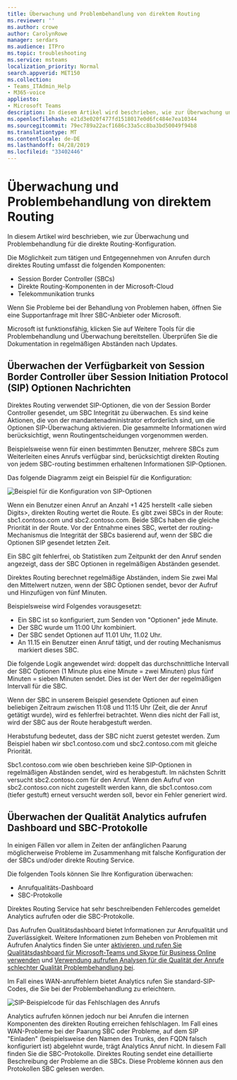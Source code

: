 ```yaml
---
title: Überwachung und Problembehandlung von direktem Routing
ms.reviewer: ''
ms.author: crowe
author: CarolynRowe
manager: serdars
ms.audience: ITPro
ms.topic: troubleshooting
ms.service: msteams
localization_priority: Normal
search.appverid: MET150
ms.collection:
- Teams_ITAdmin_Help
- M365-voice
appliesto:
- Microsoft Teams
description: In diesem Artikel wird beschrieben, wie zur Überwachung und Problembehandlung für die direkte Routing-Konfiguration.
ms.openlocfilehash: e21d3e020f477fd1518017e0d6fc484e7ea10344
ms.sourcegitcommit: 79ec789a22acf1686c33a5cc8ba3bd50049f94b8
ms.translationtype: MT
ms.contentlocale: de-DE
ms.lasthandoff: 04/28/2019
ms.locfileid: "33402446"
---
```

# <a name="monitor-and-troubleshoot-direct-routing"></a>Überwachung und Problembehandlung von direktem Routing

In diesem Artikel wird beschrieben, wie zur Überwachung und Problembehandlung für die direkte Routing-Konfiguration. 

Die Möglichkeit zum tätigen und Entgegennehmen von Anrufen durch direktes Routing umfasst die folgenden Komponenten: 

- Session Border Controller (SBCs) 
- Direkte Routing-Komponenten in der Microsoft-Cloud 
- Telekommunikation trunks 

Wenn Sie Probleme bei der Behandlung von Problemen haben, öffnen Sie eine Supportanfrage mit Ihrer SBC-Anbieter oder Microsoft. 

Microsoft ist funktionsfähig, klicken Sie auf Weitere Tools für die Problembehandlung und Überwachung bereitstellen. Überprüfen Sie die Dokumentation in regelmäßigen Abständen nach Updates. 

## <a name="monitoring-availability-of-session-border-controllers-using-session-initiation-protocol-sip-options-messages"></a>Überwachen der Verfügbarkeit von Session Border Controller über Session Initiation Protocol (SIP) Optionen Nachrichten

Direktes Routing verwendet SIP-Optionen, die von der Session Border Controller gesendet, um SBC Integrität zu überwachen. Es sind keine Aktionen, die von der mandantenadministrator erforderlich sind, um die Optionen SIP-Überwachung aktivieren. Die gesammelte Informationen wird berücksichtigt, wenn Routingentscheidungen vorgenommen werden. 

Beispielsweise wenn für einen bestimmten Benutzer, mehrere SBCs zum Weiterleiten eines Anrufs verfügbar sind, berücksichtigt direkten Routing von jedem SBC-routing bestimmen erhaltenen Informationen SIP-Optionen. 

Das folgende Diagramm zeigt ein Beispiel für die Konfiguration: 

![Beispiel für die Konfiguration von SIP-Optionen](media/sip-options-config-example.png)

Wenn ein Benutzer einen Anruf an Anzahl +1 425 herstellt \<alle sieben Digits>, direkten Routing wertet die Route. Es gibt zwei SBCs in der Route: sbc1.contoso.com und sbc2.contoso.com. Beide SBCs haben die gleiche Priorität in der Route. Vor der Entnahme eines SBC, wertet der routing-Mechanismus die Integrität der SBCs basierend auf, wenn der SBC die Optionen SIP gesendet letzten Zeit. 

Ein SBC gilt fehlerfrei, ob Statistiken zum Zeitpunkt der den Anruf senden angezeigt, dass der SBC Optionen in regelmäßigen Abständen gesendet.  

Direktes Routing berechnet regelmäßige Abständen, indem Sie zwei Mal den Mittelwert nutzen, wenn der SBC Optionen sendet, bevor der Aufruf und Hinzufügen von fünf Minuten. 

Beispielsweise wird Folgendes vorausgesetzt: 

- Ein SBC ist so konfiguriert, zum Senden von "Optionen" jede Minute. 
- Der SBC wurde um 11:00 Uhr kombiniert.  
- Der SBC sendet Optionen auf 11.01 Uhr, 11.02 Uhr.  
- An 11.15 ein Benutzer einen Anruf tätigt, und der routing Mechanismus markiert dieses SBC. 

Die folgende Logik angewendet wird: doppelt das durchschnittliche Intervall der SBC Optionen (1 Minute plus eine Minute = zwei Minuten) plus fünf Minuten = sieben Minuten sendet. Dies ist der Wert der der regelmäßigen Intervall für die SBC.
 
Wenn der SBC in unserem Beispiel gesendete Optionen auf einen beliebigen Zeitraum zwischen 11:08 und 11:15 Uhr (Zeit, die der Anruf getätigt wurde), wird es fehlerfrei betrachtet. Wenn dies nicht der Fall ist, wird der SBC aus der Route herabgestuft werden. 

Herabstufung bedeutet, dass der SBC nicht zuerst getestet werden. Zum Beispiel haben wir sbc1.contoso.com und sbc2.contoso.com mit gleiche Priorität.  

Sbc1.contoso.com wie oben beschrieben keine SIP-Optionen in regelmäßigen Abständen sendet, wird es herabgestuft. Im nächsten Schritt versucht sbc2.contoso.com für den Anruf. Wenn den Aufruf von sbc2.contoso.con nicht zugestellt werden kann, die sbc1.contoso.com (tiefer gestuft) erneut versucht werden soll, bevor ein Fehler generiert wird. 

## <a name="monitor-call-quality-analytics-dashboard-and-sbc-logs"></a>Überwachen der Qualität Analytics aufrufen Dashboard und SBC-Protokolle 
 
In einigen Fällen vor allem in Zeiten der anfänglichen Paarung möglicherweise Probleme im Zusammenhang mit falsche Konfiguration der der SBCs und/oder direkte Routing Service. 

Die folgenden Tools können Sie Ihre Konfiguration überwachen:  
 
- Anrufqualitäts-Dashboard 
- SBC-Protokolle 

Direktes Routing Service hat sehr beschreibenden Fehlercodes gemeldet Analytics aufrufen oder die SBC-Protokolle. 

Das Aufrufen Qualitätsdashboard bietet Informationen zur Anrufqualität und Zuverlässigkeit. Weitere Informationen zum Beheben von Problemen mit Aufrufen Analytics finden Sie unter [aktivieren, und rufen Sie Qualitätsdashboard für Microsoft-Teams und Skype für Business Online verwenden](https://docs.microsoft.com/SkypeForBusiness/using-call-quality-in-your-organization/turning-on-and-using-call-quality-dashboard) und [Verwendung aufrufen Analysen für die Qualität der Anrufe schlechter Qualität Problembehandlung bei](https://docs.microsoft.com/SkypeForBusiness/using-call-quality-in-your-organization/use-call-analytics-to-troubleshoot-poor-call-quality). 

Im Fall eines WAN-anruffehlern bietet Analytics rufen Sie standard-SIP-Codes, die Sie bei der Problembehandlung zu erleichtern. 

![SIP-Beispielcode für das Fehlschlagen des Anrufs](media/failed-response-code.png)

Analytics aufrufen können jedoch nur bei Anrufen die internen Komponenten des direkten Routing erreichen fehlschlagen. Im Fall eines WAN-Probleme bei der Paarung SBC oder Probleme, auf dem SIP "Einladen" (beispielsweise den Namen des Trunks, den FQDN falsch konfiguriert ist) abgelehnt wurde, trägt Analytics Anruf nicht. In diesem Fall finden Sie die SBC-Protokolle. Direktes Routing sendet eine detaillierte Beschreibung der Probleme an die SBCs. Diese Probleme können aus den Protokollen SBC gelesen werden. 
